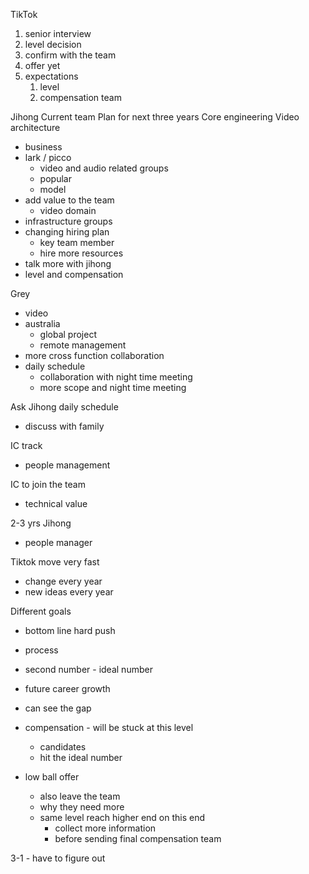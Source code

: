 TikTok
1. senior interview
1. level decision
1. confirm with the team
1. offer yet
1. expectations
   1. level
   1. compensation team

Jihong
Current team 
Plan for next three years
Core engineering
Video architecture
- business
- lark / picco
  - video and audio related groups
  - popular 
  - model
- add value to the team
  - video domain
- infrastructure groups
- changing hiring plan
  - key team member
  - hire more resources
- talk more with jihong
- level and compensation

Grey

- video 
- australia
  - global project
  - remote management
- more cross function collaboration
- daily schedule
  - collaboration with night time meeting
  - more scope and night time meeting


Ask Jihong daily schedule
- discuss with family

IC track
- people management

IC to join the team
- technical value

2-3 yrs Jihong
- people manager

Tiktok move very fast
- change every year
- new ideas every year

Different goals
- bottom line hard push
- process
- second number - ideal number
- future career growth
- can see the gap

- compensation - will be stuck at this level
  - candidates
  - hit the ideal number

- low ball offer
  - also leave the team
  - why they need more
  - same level reach higher end on this end
    - collect more information
    - before sending final compensation team

3-1 - have to figure out 
